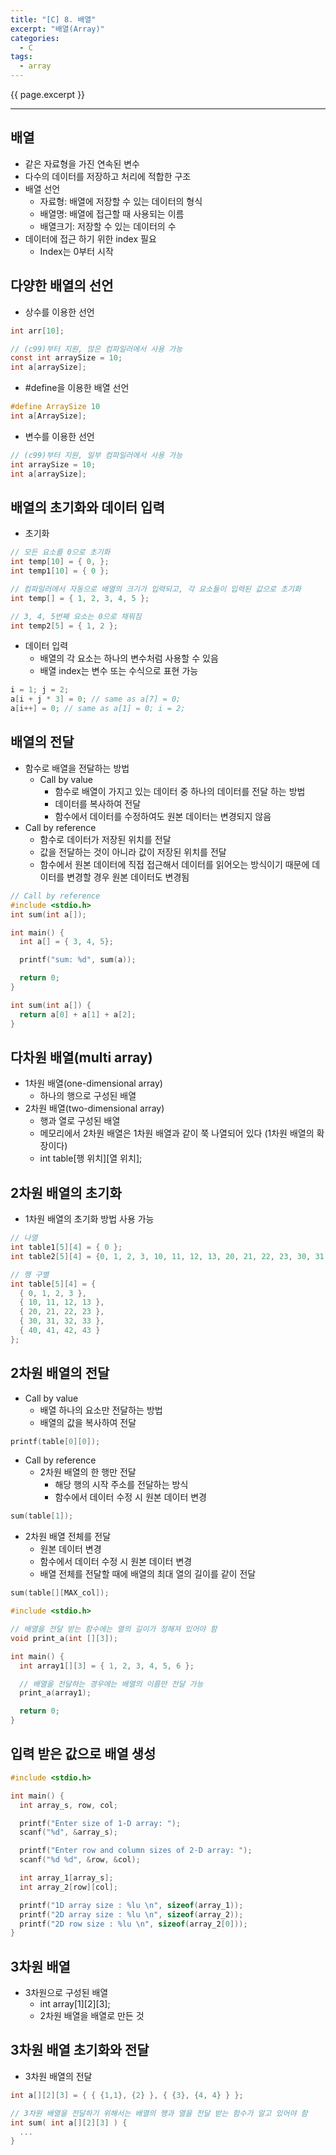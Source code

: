 ```yaml
---
title: "[C] 8. 배열"
excerpt: "배열(Array)"
categories:
  - C
tags:
  - array
---
```

{{ page.excerpt }}
* * *

## 배열
- 같은 자료형을 가진 연속된 변수
- 다수의 데이터를 저장하고 처리에 적합한 구조
- 배열 선언
  - 자료형: 배열에 저장할 수 있는 데이터의 형식
  - 배열명: 배열에 접근할 때 사용되는 이름
  - 배열크기: 저장할 수 있는 데이터의 수
- 데이터에 접근 하기 위한 index 필요
  - Index는 0부터 시작

## 다양한 배열의 선언
- 상수를 이용한 선언

```c
int arr[10];

// (c99)부터 지원, 많은 컴파일러에서 사용 가능
const int arraySize = 10;
int a[arraySize];
```

- #define을 이용한 배열 선언

```c
#define ArraySize 10
int a[ArraySize];
```

- 변수를 이용한 선언

```c
// (c99)부터 지원, 일부 컴파일러에서 사용 가능
int arraySize = 10;
int a[arraySize];
```

## 배열의 초기화와 데이터 입력
- 초기화

```c
// 모든 요소를 0으로 초기화
int temp[10] = { 0, };
int temp1[10] = { 0 };
```

```c
// 컴파일러에서 자동으로 배열의 크기가 입력되고, 각 요소들이 입력된 값으로 초기화
int temp[] = { 1, 2, 3, 4, 5 };
```

```c
// 3, 4, 5번째 요소는 0으로 채워짐
int temp2[5] = { 1, 2 };
```

- 데이터 입력
  - 배열의 각 요소는 하나의 변수처럼 사용할 수 있음
  - 배열 index는 변수 또는 수식으로 표현 가능

```c
i = 1; j = 2;
a[i + j * 3] = 0; // same as a[7] = 0;
a[i++] = 0; // same as a[1] = 0; i = 2;
```

## 배열의 전달
- 함수로 배열을 전달하는 방법
  - Call by value
    - 함수로 배열이 가지고 있는 데이터 중 하나의 데이터를 전달 하는 방법
    - 데이터를 복사하여 전달
    - 함수에서 데이터를 수정하여도 원본 데이터는 변경되지 않음
- Call by reference
  - 함수로 데이터가 저장된 위치를 전달
  - 값을 전달하는 것이 아니라 값이 저장된 위치를 전달
  - 함수에서 원본 데이터에 직접 접근해서 데이터를 읽어오는 방식이기 때문에 데이터를 변경할 경우 원본 데이터도 변경됨

```c
// Call by reference
#include <stdio.h>
int sum(int a[]);

int main() {
  int a[] = { 3, 4, 5};

  printf("sum: %d", sum(a));

  return 0;
}

int sum(int a[]) {
  return a[0] + a[1] + a[2];
}
```

## 다차원 배열(multi array)
- 1차원 배열(one-dimensional array)
  - 하나의 행으로 구성된 배열
- 2차원 배열(two-dimensional array)
  - 행과 열로 구성된 배열
  - 메모리에서 2차원 배열은 1차원 배열과 같이 쭉 나열되어 있다 (1차원 배열의 확장이다)
  - int table[행 위치][열 위치];

## 2차원 배열의 초기화
- 1차원 배열의 초기화 방법 사용 가능

```c
// 나열
int table1[5][4] = { 0 };
int table2[5][4] = {0, 1, 2, 3, 10, 11, 12, 13, 20, 21, 22, 23, 30, 31, 32, 33, 40, 41, 42, 43 };
```

```c
// 행 구별
int table[5][4] = {
  { 0, 1, 2, 3 },
  { 10, 11, 12, 13 },
  { 20, 21, 22, 23 },
  { 30, 31, 32, 33 },
  { 40, 41, 42, 43 }
};
```

## 2차원 배열의 전달
- Call by value
  - 배열 하나의 요소만 전달하는 방법
  - 배열의 값을 복사하여 전달

```c
printf(table[0][0]);
```

- Call by reference
  - 2차원 배열의 한 행만 전달
    - 해당 행의 시작 주소를 전달하는 방식
    - 함수에서 데이터 수정 시 원본 데이터 변경

```c
sum(table[1]);
```

  - 2차원 배열 전체를 전달
    - 원본 데이터 변경
    - 함수에서 데이터 수정 시 원본 데이터 변경
    - 배열 전체를 전달할 때에 배열의 최대 열의 길이를 같이 전달

```c
sum(table[][MAX_col]);
```

```c
#include <stdio.h>

// 배열을 전달 받는 함수에는 열의 길이가 정해져 있어야 함
void print_a(int [][3]);

int main() {
  int array1[][3] = { 1, 2, 3, 4, 5, 6 };

  // 배열을 전달하는 경우에는 배열의 이름만 전달 가능
  print_a(array1);

  return 0;
}
```

## 입력 받은 값으로 배열 생성

```c
#include <stdio.h>

int main() {
  int array_s, row, col;

  printf("Enter size of 1-D array: ");
  scanf("%d", &array_s);

  printf("Enter row and column sizes of 2-D array: ");
  scanf("%d %d", &row, &col);

  int array_1[array_s];
  int array_2[row][col];

  printf("1D array size : %lu \n", sizeof(array_1));
  printf("2D array size : %lu \n", sizeof(array_2));
  printf("2D row size : %lu \n", sizeof(array_2[0]));
}
```

## 3차원 배열
- 3차원으로 구성된 배열
  - int array[1][2][3];
  - 2차원 배열을 배열로 만든 것

## 3차원 배열 초기화와 전달
- 3차원 배열의 전달

```c
int a[][2][3] = { { {1,1}, {2} }, { {3}, {4, 4} } };

// 3차원 배열을 전달하기 위해서는 배열의 행과 열을 전달 받는 함수가 알고 있어야 함
int sum( int a[][2][3] ) {
  ...
}
```
